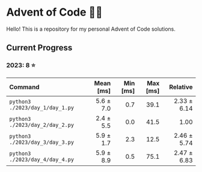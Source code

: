 # Advent of Code 🎄🎁

Hello! This is a repository for my personal Advent of Code solutions.

## Current Progress

### 2023: 8 ⭐️
| Command | Mean [ms] | Min [ms] | Max [ms] | Relative |
|:---|---:|---:|---:|---:|
| `python3 ./2023/day_1/day_1.py` | 5.6 ± 7.0 | 0.7 | 39.1 | 2.33 ± 6.14 |
| `python3 ./2023/day_2/day_2.py` | 2.4 ± 5.5 | 0.0 | 41.5 | 1.00 |
| `python3 ./2023/day_3/day_3.py` | 5.9 ± 1.7 | 2.3 | 12.5 | 2.46 ± 5.74 |
| `python3 ./2023/day_4/day_4.py` | 5.9 ± 8.9 | 0.5 | 75.1 | 2.47 ± 6.83 |

